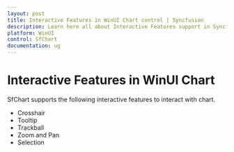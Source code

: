 ```yaml
---
layout: post
title: Interactive Features in WinUI Chart control | Syncfusion
description: Learn here all about Interactive Features support in Syncfusion WinUI Chart control with tootip, trackball support etc.
platform: WinUI
control: SfChart
documentation: ug
---
```


# Interactive Features in WinUI Chart

SfChart supports the following interactive features to interact with chart.

* Crosshair
* Tooltip
* Trackball
* Zoom and Pan
* Selection

